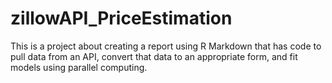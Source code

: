 # zillowAPI_PriceEstimation
This is a project about creating a report using R Markdown that has code to pull data from an API, convert that data to an appropriate form, and fit models using parallel computing.
